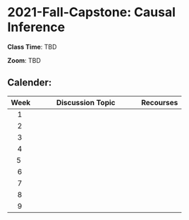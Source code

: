 # 2021-Fall-Capstone: Causal Inference 

**Class Time**: TBD

**Zoom**: TBD



## **Calender:**



| Week |           Discussion Topic           | Recourses |
| :--: | :-----------------------------: | :----: |
|  1   |  |  |
|  2   |       |  |
|  3   |  |  |
|  4   |    |  |
| 5  |                |  |
|  6   |  |  |
|  7   |                  |  |
|  8   |  |  |
|  9  |  |  |



